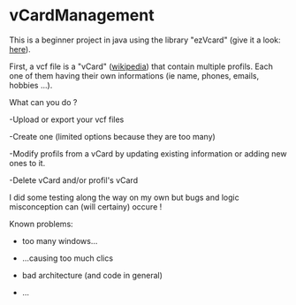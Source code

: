 # vCardManagement


This is a beginner project in java using the library "ezVcard" (give it a look: <a href="https://github.com/mangstadt/ez-vcard">here</a>). 


First, a vcf file is a "vCard" (<a href="https://en.wikipedia.org/wiki/VCard">wikipedia</a>) that contain multiple profils. Each one of them having their own informations (ie name, phones, emails, hobbies ...).

What can you do ?


-Upload or export your vcf files

-Create one (limited options because they are too many)

-Modify profils from a vCard by updating existing information or adding new ones to it.

-Delete vCard and/or profil's vCard



I did some testing along the way on my own but bugs and logic misconception can (will certainy) occure !

Known problems:

- too many windows...

- ...causing too much clics

- bad architecture (and code in general)

- ...
